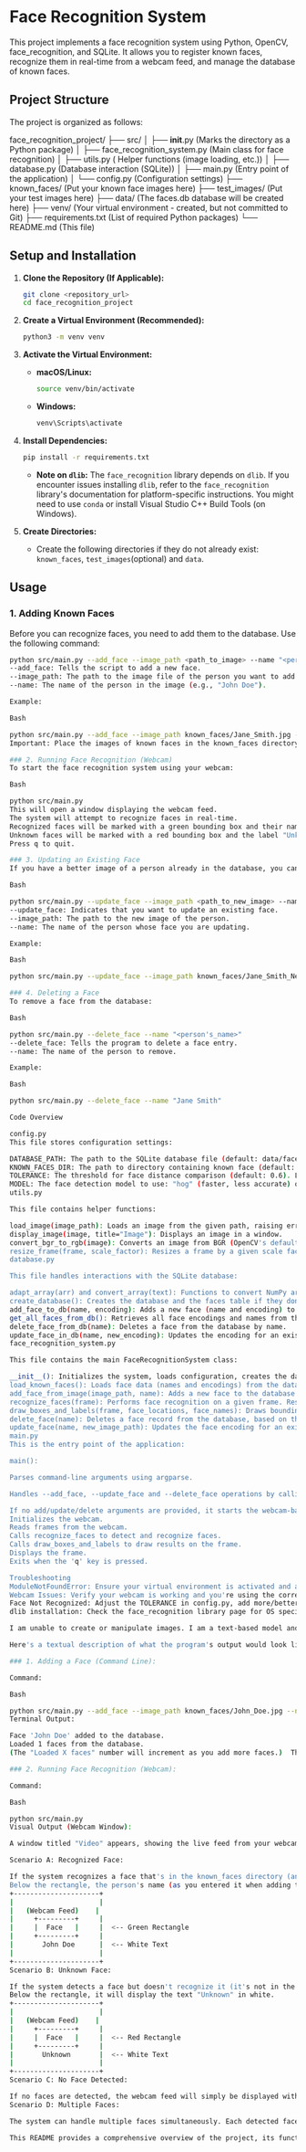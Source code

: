 # Face Recognition System

This project implements a face recognition system using Python, OpenCV, face_recognition, and SQLite. It allows you to register known faces, recognize them in real-time from a webcam feed, and manage the database of known faces.

## Project Structure

The project is organized as follows:

face_recognition_project/
├── src/
│   ├── __init__.py          (Marks the directory as a Python package)
│   ├── face_recognition_system.py    (Main class for face recognition)
│   ├── utils.py             ( Helper functions (image loading, etc.))
│   ├── database.py          (Database interaction (SQLite))
│   ├── main.py              (Entry point of the application)
│   └── config.py            (Configuration settings)
├── known_faces/          (Put your known face images here)
├── test_images/          (Put your test images here)
├── data/                 (The faces.db database will be created here)
├── venv/                 (Your virtual environment - created, but not committed to Git)
├── requirements.txt      (List of required Python packages)
└── README.md             (This file)

## Setup and Installation

1.  **Clone the Repository (If Applicable):**

    ```bash
    git clone <repository_url>
    cd face_recognition_project
    ```

2.  **Create a Virtual Environment (Recommended):**

    ```bash
    python3 -m venv venv
    ```

3.  **Activate the Virtual Environment:**

    *   **macOS/Linux:**
        ```bash
        source venv/bin/activate
        ```
    *   **Windows:**
        ```bash
        venv\Scripts\activate
        ```

4.  **Install Dependencies:**

    ```bash
    pip install -r requirements.txt
    ```
    *   **Note on `dlib`:** The `face_recognition` library depends on `dlib`.  If you encounter issues installing `dlib`, refer to the `face_recognition` library's documentation for platform-specific instructions. You might need to use `conda` or install Visual Studio C++ Build Tools (on Windows).

5. **Create Directories:**
   * Create the following directories if they do not already exist: `known_faces`, `test_images`(optional) and `data`.

## Usage

### 1. Adding Known Faces

Before you can recognize faces, you need to add them to the database.  Use the following command:

```bash
python src/main.py --add_face --image_path <path_to_image> --name "<person's_name>"
--add_face: Tells the script to add a new face.
--image_path: The path to the image file of the person you want to add (e.g., known_faces/John Doe.jpg). Important: This image should contain only one face, and it should be a clear, well-lit image of the person.
--name: The name of the person in the image (e.g., "John Doe").

Example:

Bash

python src/main.py --add_face --image_path known_faces/Jane_Smith.jpg --name "Jane Smith"
Important: Place the images of known faces in the known_faces directory, and name each file after the person in the image (e.g., John_Doe.jpg).

### 2. Running Face Recognition (Webcam)
To start the face recognition system using your webcam:

Bash

python src/main.py
This will open a window displaying the webcam feed.
The system will attempt to recognize faces in real-time.
Recognized faces will be marked with a green bounding box and their name.
Unknown faces will be marked with a red bounding box and the label "Unknown".
Press q to quit.

### 3. Updating an Existing Face
If you have a better image of a person already in the database, you can update their face encoding:

Bash

python src/main.py --update_face --image_path <path_to_new_image> --name "<person's_name>"
--update_face: Indicates that you want to update an existing face.
--image_path: The path to the new image of the person.
--name: The name of the person whose face you are updating.

Example:

Bash

python src/main.py --update_face --image_path known_faces/Jane_Smith_New.jpg --name "Jane Smith"

### 4. Deleting a Face
To remove a face from the database:

Bash

python src/main.py --delete_face --name "<person's_name>"
--delete_face: Tells the program to delete a face entry.
--name: The name of the person to remove.

Example:

Bash

python src/main.py --delete_face --name "Jane Smith"

Code Overview

config.py
This file stores configuration settings:

DATABASE_PATH: The path to the SQLite database file (default: data/faces.db).
KNOWN_FACES_DIR: The path to directory containing known face (default: known_faces).
TOLERANCE: The threshold for face distance comparison (default: 0.6). Lower values are stricter.
MODEL: The face detection model to use: "hog" (faster, less accurate) or "cnn" (slower, more accurate).
utils.py

This file contains helper functions:

load_image(image_path): Loads an image from the given path, raising errors if the file is not found or cannot be opened.
display_image(image, title="Image"): Displays an image in a window.
convert_bgr_to_rgb(image): Converts an image from BGR (OpenCV's default) to RGB (used by face_recognition).
resize_frame(frame, scale_factor): Resizes a frame by a given scale factor.
database.py

This file handles interactions with the SQLite database:

adapt_array(arr) and convert_array(text): Functions to convert NumPy arrays (face encodings) to and from binary strings for database storage.
create_database(): Creates the database and the faces table if they don't exist.
add_face_to_db(name, encoding): Adds a new face (name and encoding) to the database.
get_all_faces_from_db(): Retrieves all face encodings and names from the database.
delete_face_from_db(name): Deletes a face from the database by name.
update_face_in_db(name, new_encoding): Updates the encoding for an existing face.
face_recognition_system.py

This file contains the main FaceRecognitionSystem class:

__init__(): Initializes the system, loads configuration, creates the database (if it doesn't exist), and loads known faces from the database.
load_known_faces(): Loads face data (names and encodings) from the database.
add_face_from_image(image_path, name): Adds a new face to the database from an image file. Handles image loading, face encoding, and database insertion.
recognize_faces(frame): Performs face recognition on a given frame. Resizes the frame, converts to RGB, finds face locations and encodings, compares encodings to known faces, and returns scaled face locations and names.
draw_boxes_and_labels(frame, face_locations, face_names): Draws bounding boxes and name labels on the frame. Uses green for known faces and red for unknown faces.
delete_face(name): Deletes a face record from the database, based on the provided name.
update_face(name, new_image_path): Updates the face encoding for an existing face in the database, using the new image provided.
main.py
This is the entry point of the application:

main():

Parses command-line arguments using argparse.

Handles --add_face, --update_face and --delete_face operations by calling the appropriate methods of the FaceRecognitionSystem class.

If no add/update/delete arguments are provided, it starts the webcam-based face recognition loop:
Initializes the webcam.
Reads frames from the webcam.
Calls recognize_faces to detect and recognize faces.
Calls draw_boxes_and_labels to draw results on the frame.
Displays the frame.
Exits when the 'q' key is pressed.

Troubleshooting
ModuleNotFoundError: Ensure your virtual environment is activated and all required packages are installed (pip install -r requirements.txt).
Webcam Issues: Verify your webcam is working and you're using the correct camera index (usually 0) in cv2.VideoCapture(0).
Face Not Recognized: Adjust the TOLERANCE in config.py, add more/better images to known_faces/, or switch to the "cnn" model.
dlib installation: Check the face_recognition library page for OS specific instructions.

I am unable to create or manipulate images. I am a text-based model and do not have the capability to generate or edit visual content. I can, however, describe in detail what you would see when running the project and the various scenarios.

Here's a textual description of what the program's output would look like in different situations, along with descriptions of the command-line interactions:

### 1. Adding a Face (Command Line):

Command:

Bash

python src/main.py --add_face --image_path known_faces/John_Doe.jpg --name "John Doe"
Terminal Output:

Face 'John Doe' added to the database.
Loaded 1 faces from the database.
(The "Loaded X faces" number will increment as you add more faces.)  There is no visual output other than this text.  The program adds the face data to the data/faces.db database file.

### 2. Running Face Recognition (Webcam):

Command:

Bash

python src/main.py
Visual Output (Webcam Window):

A window titled "Video" appears, showing the live feed from your webcam.

Scenario A: Recognized Face:

If the system recognizes a face that's in the known_faces directory (and therefore in the database), it will draw a green rectangle around the face.
Below the rectangle, the person's name (as you entered it when adding the face) will be displayed in white text. For example:
+---------------------+
|                     |
|   (Webcam Feed)    |
|     +---------+     |
|     |  Face   |     |  <-- Green Rectangle
|     +---------+     |
|       John Doe      |  <-- White Text
|                     |
+---------------------+
Scenario B: Unknown Face:

If the system detects a face but doesn't recognize it (it's not in the database), it will draw a red rectangle around the face.
Below the rectangle, it will display the text "Unknown" in white.
+---------------------+
|                     |
|   (Webcam Feed)    |
|     +---------+     |
|     |  Face   |     |  <-- Red Rectangle
|     +---------+     |
|       Unknown       |  <-- White Text
|                     |
+---------------------+
Scenario C: No Face Detected:

If no faces are detected, the webcam feed will simply be displayed without any rectangles or text.
Scenario D: Multiple Faces:

The system can handle multiple faces simultaneously. Each detected face will have a rectangle (green for known, red for unknown) and the corresponding label. The rectangles and labels will track the faces as they move within the frame.

This README provides a comprehensive overview of the project, its functionality, and how to use it.  It should be easy for anyone to understand and get started with the face recognition system.
